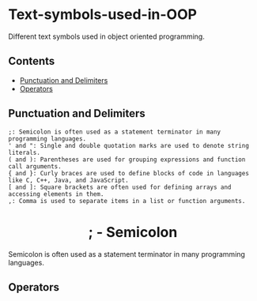 # Text-symbols-used-in-OOP
Different text symbols used in object oriented programming.

## Contents
- [Punctuation and Delimiters](#punctuation-and-delimiters)
- [Operators](#Operators)

## Punctuation and Delimiters

    ;: Semicolon is often used as a statement terminator in many programming languages.
    ' and ": Single and double quotation marks are used to denote string literals.
    ( and ): Parentheses are used for grouping expressions and function call arguments.
    { and }: Curly braces are used to define blocks of code in languages like C, C++, Java, and JavaScript.
    [ and ]: Square brackets are often used for defining arrays and accessing elements in them.
    ,: Comma is used to separate items in a list or function arguments.

<h1><div align="center";>; - Semicolon</div></h1>
Semicolon is often used as a statement terminator in many programming languages.

## Operators

